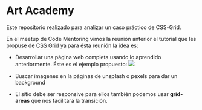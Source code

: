 # Art Academy

Este repositorio realizado para analizar un caso práctico de CSS-Grid.

En el meetup de Code Mentoring vimos la reunión anterior el tutorial que les propuse de [CSS Grid](https://scrimba.com/g/gR8PTE) ya para ésta reunión la idea es:
- Desarrollar una página web completa usando lo aprendido anteriormente. Éste es el ejemplo propuesto:
![]("https://i.ibb.co/FH0ZygJ/cssgrid-cristianorozco.jpg")

- Buscar imagenes en la páginas de unsplash o pexels para dar un background
- El sitio debe ser responsive para ellos también podemos usar **grid-areas** que nos facilitará la transición.

